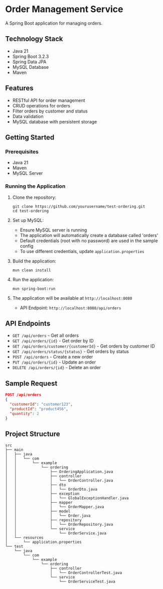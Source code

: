 # Order Management Service

A Spring Boot application for managing orders.

## Technology Stack

- Java 21
- Spring Boot 3.2.3
- Spring Data JPA
- MySQL Database
- Maven

## Features

- RESTful API for order management
- CRUD operations for orders
- Filter orders by customer and status
- Data validation
- MySQL database with persistent storage

## Getting Started

### Prerequisites

- Java 21
- Maven
- MySQL Server

### Running the Application

1. Clone the repository:
   ```
   git clone https://github.com/yourusername/test-ordering.git
   cd test-ordering
   ```

2. Set up MySQL:
   - Ensure MySQL server is running
   - The application will automatically create a database called 'orders'
   - Default credentials (root with no password) are used in the sample config
   - To use different credentials, update `application.properties`

3. Build the application:
   ```
   mvn clean install
   ```

4. Run the application:
   ```
   mvn spring-boot:run
   ```

4. The application will be available at `http://localhost:8080`
   - API Endpoint: `http://localhost:8080/api/orders`

## API Endpoints

- `GET /api/orders` - Get all orders
- `GET /api/orders/{id}` - Get order by ID
- `GET /api/orders/customer/{customerId}` - Get orders by customer ID
- `GET /api/orders/status/{status}` - Get orders by status
- `POST /api/orders` - Create a new order
- `PUT /api/orders/{id}` - Update an order
- `DELETE /api/orders/{id}` - Delete an order

## Sample Request

```json
POST /api/orders
{
  "customerId": "customer123",
  "productId": "product456",
  "quantity": 2
}
```

## Project Structure

```
src
├── main
│   ├── java
│   │   └── com
│   │       └── example
│   │           └── ordering
│   │               ├── OrderingApplication.java
│   │               ├── controller
│   │               │   └── OrderController.java
│   │               ├── dto
│   │               │   └── OrderDto.java
│   │               ├── exception
│   │               │   └── GlobalExceptionHandler.java
│   │               ├── mapper
│   │               │   └── OrderMapper.java
│   │               ├── model
│   │               │   └── Order.java
│   │               ├── repository
│   │               │   └── OrderRepository.java
│   │               └── service
│   │                   └── OrderService.java
│   └── resources
│       └── application.properties
└── test
    └── java
        └── com
            └── example
                └── ordering
                    ├── controller
                    │   └── OrderControllerTest.java
                    └── service
                        └── OrderServiceTest.java
```